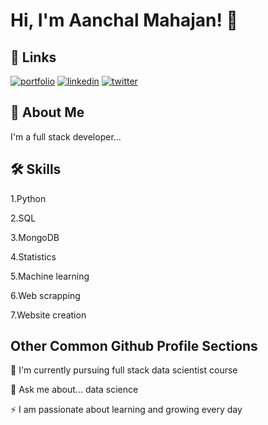 
# Hi, I'm Aanchal Mahajan! 👋


## 🔗 Links
[![portfolio](https://img.shields.io/badge/my_portfolio-000?style=for-the-badge&logo=ko-fi&logoColor=white)](https://replit.com/@AanchalMahajan)
[![linkedin](https://img.shields.io/badge/linkedin-0A66C2?style=for-the-badge&logo=linkedin&logoColor=white)](https://www.linkedin.com/in/aanchal-mahajan-39a439190/)
[![twitter](https://img.shields.io/badge/twitter-1DA1F2?style=for-the-badge&logo=twitter&logoColor=white)](https://twitter.com/)


## 🚀 About Me
I'm a full stack developer...


## 🛠 Skills
1.Python

2.SQL

3.MongoDB

4.Statistics

5.Machine learning

6.Web scrapping

7.Website creation



## Other Common Github Profile Sections

🧠 I'm currently pursuing full stack data scientist course





💬 Ask me about... data science


⚡️ I am passionate about learning and growing every day



